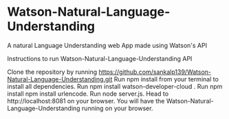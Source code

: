 # Watson-Natural-Language-Understanding
A natural Language Understanding  web App made using Watson's API

Instructions to run Watson-Natural-Language-Understanding API

Clone the repository by running https://github.com/sankalp139/Watson-Natural-Language-Understanding.git
Run npm install from your terminal to install all dependencies.
Run npm install watson-developer-cloud .
Run npm install npm install urlencode. 
Run node server.js.
Head to http://localhost:8081 on your browser.
You will have the Watson-Natural-Language-Understanding running on your browser.


